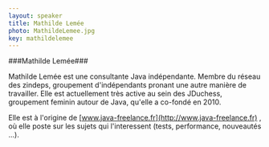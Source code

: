 ```yaml
---
layout: speaker
title: Mathilde Lemée
photo: MathildeLemee.jpg
key: mathildelemee
---
```


###Mathilde Lemée###

Mathilde Lemée est une consultante Java indépendante. Membre du réseau des zindeps, groupement d'indépendants pronant une autre manière de travailler.
Elle est actuellement très active au sein des JDuchess, groupement feminin autour de Java, qu'elle a co-fondé en 2010.

Elle est à l'origine de [www.java-freelance.fr](http://www.java-freelance.fr) , où elle poste sur les sujets qui l'interessent (tests, performance, nouveautés ...).
